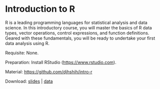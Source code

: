 # Introduction to R

R is a leading programming languages for statistical analysis and data science.
In this introductory course, you will master the basics of R data types, vector operations, 
control expressions, and function definitions. Geared with these fundamentals, you will be 
ready to undertake your first data analysis using R.

Requisite: None.

Preparation: Install RStudio (https://www.rstudio.com).

Material: https://github.com/djhshih/intro-r

Download:
[slides](https://github.com/djhshih/intro-r/releases/download/v1.0/intro-r.pdf) | 
[data](https://github.com/djhshih/intro-r/releases/download/v1.0/data.zip)
